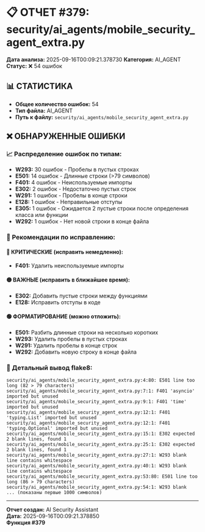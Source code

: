 # 📋 ОТЧЕТ #379: security/ai_agents/mobile_security_agent_extra.py

**Дата анализа:** 2025-09-16T00:09:21.378730
**Категория:** AI_AGENT
**Статус:** ❌ 54 ошибок

## 📊 СТАТИСТИКА

- **Общее количество ошибок:** 54
- **Тип файла:** AI_AGENT
- **Путь к файлу:** `security/ai_agents/mobile_security_agent_extra.py`

## ❌ ОБНАРУЖЕННЫЕ ОШИБКИ

### 📈 Распределение ошибок по типам:

- **W293:** 30 ошибок - Пробелы в пустых строках
- **E501:** 14 ошибок - Длинные строки (>79 символов)
- **F401:** 4 ошибок - Неиспользуемые импорты
- **E302:** 2 ошибок - Недостаточно пустых строк
- **W291:** 1 ошибок - Пробелы в конце строки
- **E128:** 1 ошибок - Неправильные отступы
- **E305:** 1 ошибок - Ожидается 2 пустые строки после определения класса или функции
- **W292:** 1 ошибок - Нет новой строки в конце файла

### 🎯 Рекомендации по исправлению:

#### 🔴 КРИТИЧЕСКИЕ (исправить немедленно):
- **F401:** Удалить неиспользуемые импорты

#### 🟡 ВАЖНЫЕ (исправить в ближайшее время):
- **E302:** Добавить пустые строки между функциями
- **E128:** Исправить отступы в коде

#### 🟢 ФОРМАТИРОВАНИЕ (можно отложить):
- **E501:** Разбить длинные строки на несколько коротких
- **W293:** Удалить пробелы в пустых строках
- **W291:** Удалить пробелы в конце строк
- **W292:** Добавить новую строку в конце файла

### 📝 Детальный вывод flake8:

```
security/ai_agents/mobile_security_agent_extra.py:4:80: E501 line too long (82 > 79 characters)
security/ai_agents/mobile_security_agent_extra.py:7:1: F401 'asyncio' imported but unused
security/ai_agents/mobile_security_agent_extra.py:9:1: F401 'time' imported but unused
security/ai_agents/mobile_security_agent_extra.py:12:1: F401 'typing.List' imported but unused
security/ai_agents/mobile_security_agent_extra.py:12:1: F401 'typing.Optional' imported but unused
security/ai_agents/mobile_security_agent_extra.py:15:1: E302 expected 2 blank lines, found 1
security/ai_agents/mobile_security_agent_extra.py:25:1: E302 expected 2 blank lines, found 1
security/ai_agents/mobile_security_agent_extra.py:27:1: W293 blank line contains whitespace
security/ai_agents/mobile_security_agent_extra.py:40:1: W293 blank line contains whitespace
security/ai_agents/mobile_security_agent_extra.py:53:80: E501 line too long (86 > 79 characters)
security/ai_agents/mobile_security_agent_extra.py:54:1: W293 blank
... (показаны первые 1000 символов)
```

---
**Отчет создан:** AI Security Assistant  
**Дата:** 2025-09-16T00:09:21.378850  
**Функция #379**
